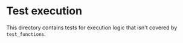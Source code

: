 # Test execution

This directory contains tests for execution logic that isn't covered by `test_functions`.
